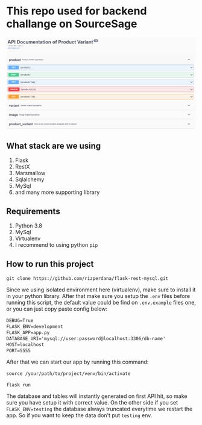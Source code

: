 # This repo used for backend challange on SourceSage

![image](/statics/swagger.png)

## What stack are we using
1. Flask
2. RestX
3. Marsmallow
4. Sqlalchemy
5. MySql
6. and many more supporting library

## Requirements

1. Python 3.8
2. MySql
3. Virtualenv
4. I recommend to using python `pip`

## How to run this project

```
git clone https://github.com/rizperdana/flask-rest-mysql.git
```

Since we using isolated environment here (virtualenv), make sure to install it in your python library. After that make sure you setup the `.env` files before running this script, the default value could be find on `.env.example` files one, or you can just copy paste config below:

```
DEBUG=True
FLASK_ENV=development
FLASK_APP=app.py
DATABASE_URI='mysql://user:password@localhost:3306/db-name'
HOST=localhost
PORT=5555
```

After that we can start our app by running this command:

```
source /your/path/to/project/venv/bin/activate
```

```
flask run
```

The database and tables will instantly generated on first API hit, so make sure you have setup it with correct value. On the other side if you set `FLASK_ENV=testing` the database always truncated everytime we restart the app. So if you want to keep the data don't put `testing` env.